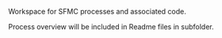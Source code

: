 Workspace for SFMC processes and associated code.

Process overview will be included in Readme files in subfolder.
